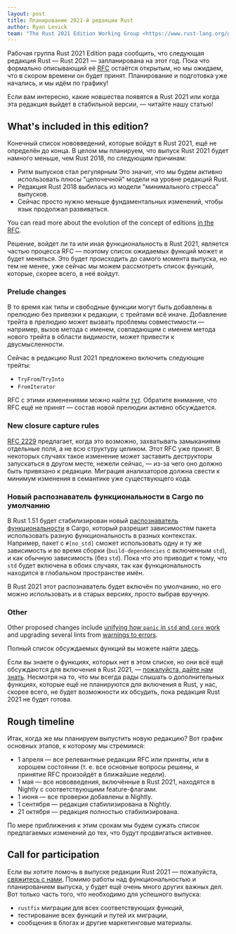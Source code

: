 ```yaml
---
layout: post
title: Планирование 2021-й редакции Rust
author: Ryan Levick
team: "The Rust 2021 Edition Working Group <https://www.rust-lang.org/governance/teams/lang#project-edition-2021>"
---
```


Рабочая группа Rust 2021 Edition рада сообщить, что следующая редакция Rust — Rust 2021 — запланирована на этот год. Пока что формально описывающий её [RFC](https://github.com/rust-lang/rfcs/pull/3085) остаётся открытым, но мы ожидаем, что в скором времени он будет принят. Планирование и подготовка уже начались, и мы идём по графику!

Если вам интересно, какие новшества появятся в Rust 2021 или когда эта редакция выйдет в стабильной версии, — читайте нашу статью!

## What's included in this edition?

Конечный список нововведений, которые войдут в Rust 2021, ещё не определён до конца. В целом мы планируем, что выпуск Rust 2021 будет намного меньше, чем Rust 2018, по следующим причинам:

- Ритм выпусков стал регулярным Это значит, что мы будем активно использовать плюсы "цепочечной" модели на уровне редакций Rust.
- Редакция Rust 2018 выбилась из модели "минимального стресса" выпусков.
- Сейчас просто нужно меньше фундаментальных изменений, чтобы язык продолжал развиваться.

You can read more about the evolution of the concept of editions [in the RFC](https://github.com/rust-lang/rfcs/pull/3085).

Решение, войдет ли та или иная функциональность в Rust 2021, является частью процесса RFC — поэтому список ожидаемых функций может и будет меняться. Это будет происходить до самого момента выпуска, но тем не менее, уже сейчас мы можем рассмотреть список функций, которые, скорее всего, в неё войдут.

### Prelude changes

В то время как типы и свободные функции могут быть добавлены в прелюдию без привязки к редакции, с трейтами всё иначе. Добавление трейта в прелюдию может вызвать проблемы совместимости — например, вызов метода с именем, совпадающим с именем метода нового трейта в области видимости, может привести к двусмысленности.

Сейчас в редакцию Rust 2021 предложено включить следующие трейты:

- `TryFrom`/`TryInto`
- `FromIterator`

RFC с этими изменениями можно найти [тут](https://github.com/rust-lang/rfcs/pull/3090). Обратите внимание, что RFC ещё не принят — состав новой прелюдии активно обсуждается.

### New closure capture rules

[RFC 2229](https://github.com/rust-lang/rfcs/pull/2229) предлагает, когда это возможно, захватывать замыканиями отдельные поля, а не всю структуру целиком. Этот RFC уже принят. В некоторых случаях такое изменение может заставить деструкторы запускаться в другом месте, нежели сейчас, — из-за чего оно должно быть привязано к редакции. Миграция анализаторов должна свести к минимум изменения в семантике уже существующего кода.

### Новый распознаватель функциональности в Cargo по умолчанию

В Rust 1.51 будет стабилизирован новый [распознаватель функциональности](https://github.com/rust-lang/cargo/issues/8088) в Cargo, который разрешит зависимостям пакета использовать разную функциональность в разных контекстах. Например, пакет с `#[no_std]` сможет использовать одну и ту же зависимость и во время сборки (`build-dependencies` с включенным `std`), и как обычную зависимость (без `std`). Пока что это приводит к тому, что `std` будет включена в обоих случаях, так как функциональность находится в глобальном пространстве имён.

В Rust 2021 этот распознаватель будет включён по умолчанию, но его можно использовать и в старых версиях, просто выбрав вручную.

### Other

Other proposed changes include [unifying how `panic` in `std` and `core` work](https://github.com/rust-lang/rust/issues/80162) and upgrading several lints from [warnings to errors](https://github.com/rust-lang/rust/issues/80165).

Полный список обсуждаемых функций вы можете найти [здесь](https://docs.google.com/spreadsheets/d/1chZ2SL9T444nvU9al1kQ7TJMwC3IVQQV2xIv1HWGQ_k/edit?usp=sharing).

Если вы знаете о функциях, которых нет в этом списке, но они всё ещё обсуждаются для включения в Rust 2021, — [пожалуйста, дайте нам знать](https://rust-lang.zulipchat.com/#narrow/stream/268952-edition-2021). Несмотря на то, что мы всегда рады слышать о дополнительных функциях, которые ещё не планируются для включения в Rust, у нас, скорее всего, не будет возможности их обсудить, пока редакция Rust 2021 не будет готова.

## Rough timeline

Итак, когда же мы планируем выпустить новую редакцию? Вот график основных этапов, к которому мы стремимся:

- 1 апреля — все релевантные редакции RFC или приняты, или в хорошем состоянии (т. е. все основные вопросы решены, и принятие RFC произойдёт в ближайшие недели).
- 1 мая — все нововведения, включённые в Rust 2021, находятся в Nightly с соответствующими feature-флагами.
- 1 июня — все проверки добавлены в Nightly.
- 1 сентября — редакция стабилизирована в Nightly.
- 21 октября — редакция полностью стабилизирована.

По мере приближения к этим срокам мы будем сужать список предлагаемых изменений до тех, что будут продвигаться активнее.

## Call for participation

Если вы хотите помочь в выпуске редакции Rust 2021 — пожалуйста, [свяжитесь с нами](https://rust-lang.zulipchat.com/#narrow/stream/268952-edition-2021). Помимо работы над функциональностью и планированием выпуска, у будет ещё очень много других важных дел. Вот только часть того, что необходимо для успешного выпуска:

- `rustfix` миграции для всех соответствующих функций,
- тестирование всех функций и путей их миграции,
- сообщения в блогах и другие маркетинговые материалы.
